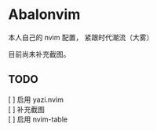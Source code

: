# Abalonvim

本人自己的 nvim 配置， 紧跟时代潮流（大雾）

目前尚未补充截图。

## TODO

\[ \] 启用 yazi.nvim  
\[ \] 补充截图  
\[ \] 启用 nvim-table
